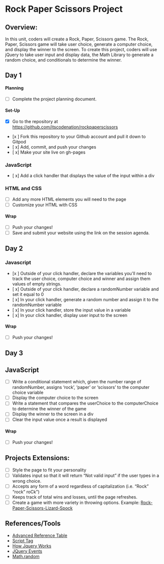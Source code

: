 # Rock Paper Scissors Project

## Overview:
In this unit, coders will create a Rock, Paper, Scissors game. The Rock, Paper, Scissors game will take user choice, generate a computer choice, and display the winner to the screen. To create this project, coders will use jQuery to take user input and display data, the Math Library to generate a random choice, and conditionals to determine the winner.

## Day 1

#### Planning
- [ ] Complete the project planning document.
#### Set-Up
- [x] Go to the repository at https://github.com/itscodenation/rockpaperscissors
- [x ] Fork this repository to your Github account and pull it down to Gitpod
- [ x] Add, commit, and push your changes
- [ x] Make your site live on gh-pages

### JavaScript
- [ x] Add a click handler that displays the value of the input within a div


### HTML and CSS
- [ ] Add any more HTML elements you will need to the page
- [ ] Customize your HTML with CSS

#### Wrap
- [ ] Push your changes!
- [ ] Save and submit your website using the link on the session agenda.

## Day 2

### Javascript

- [x ] Outside of your click handler, declare the variables you'll need to track the user choice, computer choice and winner and assign them values of empty strings.
- [ x] Outside of your click handler, declare a randomNumber variable and set it equal to 0
- [ x] In your click handler, generate a random number and assign it to the randomNumber variable
- [ x] In your click handler, store the input value in a variable
- [ x] In your click handler, display user input to the screen
#### Wrap
- [ ] Push your changes!

## Day 3

## JavaScript
- [ ] Write a conditional statement which, given the number range of randomNumber, assigns ‘rock’, ‘paper’ or ‘scissors’ to the computer choice  variable
- [ ] Display the computer choice to the screen
- [ ] Write a  statement that compares the userChoice to the computerChoice to determine the winner of the game
- [ ] Display the winner to the screen in a div
- [ ] Clear the input value once a result is displayed

#### Wrap
- [ ] Push your changes!

## Projects Extensions:
- [ ] Style the page to fit your personality
- [ ] Validates input so that it will return “Not valid input” if the user types in a wrong choice.
- [ ] Accepts any form of a word regardless of capitalization (i.e. “Rock” “rock” roCk”)
- [ ] Keeps track of total wins and losses, until the page refreshes.
- [ ] Create a game with more variety in throwing options. Example: [Rock-Paper-Scissors-Lizard-Spock](http://en.wikipedia.org/wiki/Rock-paper-scissors-lizard-Spock)

## References/Tools
* [Advanced Reference Table]()
* [Script Tag](http://javascript.crockford.com/script.html)
* [How Jquery Works](http://learn.jquery.com/about-jquery/how-jquery-works/)
* [JQuery Events](http://api.jquery.com/category/events/)
* [Math.random](https://developer.mozilla.org/en-US/docs/Web/JavaScript/Reference/Global_Objects/Math/random)
